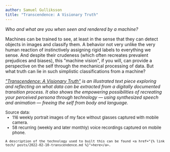 ```yaml
---
author: Samuel Gulliksson
title: "Transcendence: A Visionary Truth"
---
```


*Who and what are you when seen and rendered by a machine?*

Machines can be trained to see, at least in the sense that they can detect objects in images and classify them.
A behavior not very unlike the very human reaction of instinctively assigning rigid labels to everything we sense.
And despite their crudeness (which often recreates prevalent prejudices and biases),
this "machine vision", if you will, can provide a perspective on the self through the mechanical processing of data.
But what truth can lie in such simplistic classifications from a machine?

*["Transcendence: A Visionary Truth"](/art/transcendence)
is an illustrated text piece exploring and reflecting on what data can be extracted from a digitally documented transition process.
It also shows the empowering possibilities of recreating your perceived persona through technology —
using synthesized speech and animation — freeing the self from body and language.*

<style>
    ul {
        margin-top: 0;
    }

    ul li {
        margin-bottom: 0;
    }

    .small-text {
        font-size: small;
    }
</style>
<div class="small-text">
    Source data:
    <ul>
    <li>116 weekly portrait images of my face without glasses captured with mobile camera.</li>
    <li>58 recurring (weekly and later monthly) voice recordings captured on mobile phone.</li>
    </ul>

    A description of the technology used to built this can be found <a href="{% link tech/_posts/2022-02-10-transcendence.md %}">here</a>.
</div>
